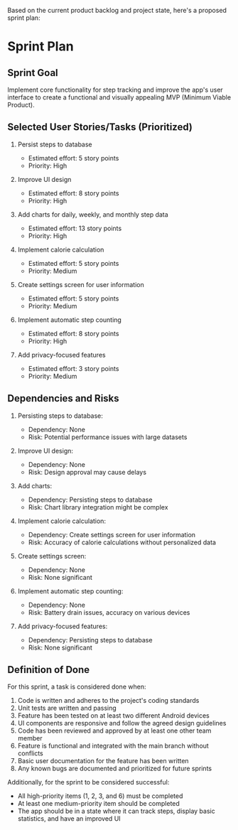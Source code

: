 Based on the current product backlog and project state, here's a proposed sprint plan:

# Sprint Plan

## Sprint Goal
Implement core functionality for step tracking and improve the app's user interface to create a functional and visually appealing MVP (Minimum Viable Product).

## Selected User Stories/Tasks (Prioritized)

1. Persist steps to database
   - Estimated effort: 5 story points
   - Priority: High

2. Improve UI design
   - Estimated effort: 8 story points
   - Priority: High

3. Add charts for daily, weekly, and monthly step data
   - Estimated effort: 13 story points
   - Priority: High

4. Implement calorie calculation
   - Estimated effort: 5 story points
   - Priority: Medium

5. Create settings screen for user information
   - Estimated effort: 5 story points
   - Priority: Medium

6. Implement automatic step counting
   - Estimated effort: 8 story points
   - Priority: High

7. Add privacy-focused features
   - Estimated effort: 3 story points
   - Priority: Medium

## Dependencies and Risks

1. Persisting steps to database:
   - Dependency: None
   - Risk: Potential performance issues with large datasets

2. Improve UI design:
   - Dependency: None
   - Risk: Design approval may cause delays

3. Add charts:
   - Dependency: Persisting steps to database
   - Risk: Chart library integration might be complex

4. Implement calorie calculation:
   - Dependency: Create settings screen for user information
   - Risk: Accuracy of calorie calculations without personalized data

5. Create settings screen:
   - Dependency: None
   - Risk: None significant

6. Implement automatic step counting:
   - Dependency: None
   - Risk: Battery drain issues, accuracy on various devices

7. Add privacy-focused features:
   - Dependency: Persisting steps to database
   - Risk: None significant

## Definition of Done

For this sprint, a task is considered done when:

1. Code is written and adheres to the project's coding standards
2. Unit tests are written and passing
3. Feature has been tested on at least two different Android devices
4. UI components are responsive and follow the agreed design guidelines
5. Code has been reviewed and approved by at least one other team member
6. Feature is functional and integrated with the main branch without conflicts
7. Basic user documentation for the feature has been written
8. Any known bugs are documented and prioritized for future sprints

Additionally, for the sprint to be considered successful:
- All high-priority items (1, 2, 3, and 6) must be completed
- At least one medium-priority item should be completed
- The app should be in a state where it can track steps, display basic statistics, and have an improved UI